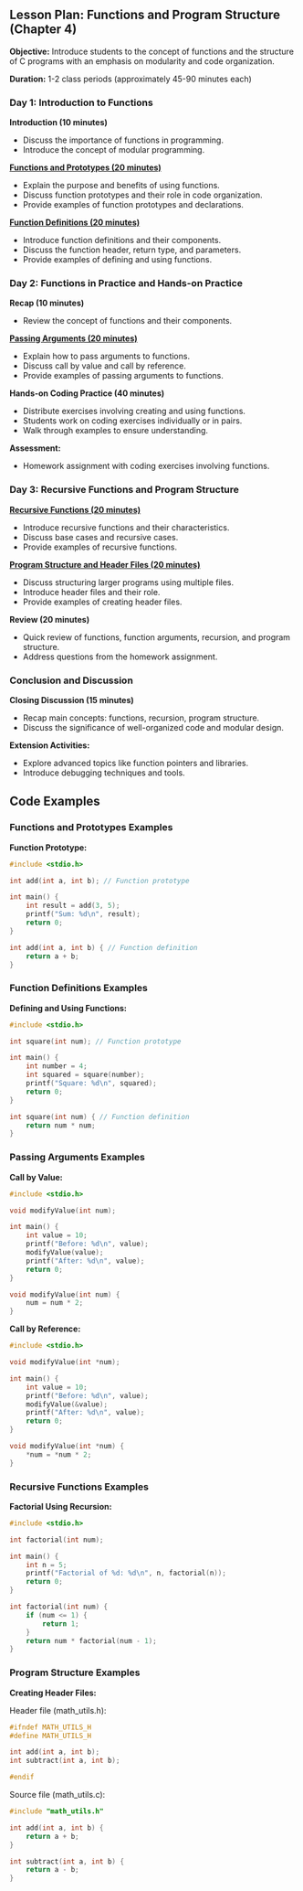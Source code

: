 ## Lesson Plan: Functions and Program Structure (Chapter 4)

**Objective:** Introduce students to the concept of functions and the structure of C programs with an emphasis on modularity and code organization.

**Duration:** 1-2 class periods (approximately 45-90 minutes each)

### Day 1: Introduction to Functions

**Introduction (10 minutes)**
- Discuss the importance of functions in programming.
- Introduce the concept of modular programming.

[**Functions and Prototypes (20 minutes)**](#functions-and-prototypes-examples)
- Explain the purpose and benefits of using functions.
- Discuss function prototypes and their role in code organization.
- Provide examples of function prototypes and declarations.

[**Function Definitions (20 minutes)**](#function-definitions-examples)
- Introduce function definitions and their components.
- Discuss the function header, return type, and parameters.
- Provide examples of defining and using functions.

### Day 2: Functions in Practice and Hands-on Practice

**Recap (10 minutes)**
- Review the concept of functions and their components.

[**Passing Arguments (20 minutes)**](#passing-arguments-examples)
- Explain how to pass arguments to functions.
- Discuss call by value and call by reference.
- Provide examples of passing arguments to functions.

**Hands-on Coding Practice (40 minutes)**
- Distribute exercises involving creating and using functions.
- Students work on coding exercises individually or in pairs.
- Walk through examples to ensure understanding.

**Assessment:**
- Homework assignment with coding exercises involving functions.

### Day 3: Recursive Functions and Program Structure

[**Recursive Functions (20 minutes)**](#recursive-functions-examples)
- Introduce recursive functions and their characteristics.
- Discuss base cases and recursive cases.
- Provide examples of recursive functions.

[**Program Structure and Header Files (20 minutes)**](#program-structure-examples)
- Discuss structuring larger programs using multiple files.
- Introduce header files and their role.
- Provide examples of creating header files.

**Review (20 minutes)**
- Quick review of functions, function arguments, recursion, and program structure.
- Address questions from the homework assignment.

### Conclusion and Discussion

**Closing Discussion (15 minutes)**
- Recap main concepts: functions, recursion, program structure.
- Discuss the significance of well-organized code and modular design.

**Extension Activities:**
- Explore advanced topics like function pointers and libraries.
- Introduce debugging techniques and tools.

## Code Examples

### Functions and Prototypes Examples

**Function Prototype:**
```c
#include <stdio.h>

int add(int a, int b); // Function prototype

int main() {
    int result = add(3, 5);
    printf("Sum: %d\n", result);
    return 0;
}

int add(int a, int b) { // Function definition
    return a + b;
}
```

### Function Definitions Examples

**Defining and Using Functions:**
```c
#include <stdio.h>

int square(int num); // Function prototype

int main() {
    int number = 4;
    int squared = square(number);
    printf("Square: %d\n", squared);
    return 0;
}

int square(int num) { // Function definition
    return num * num;
}
```

### Passing Arguments Examples

**Call by Value:**
```c
#include <stdio.h>

void modifyValue(int num);

int main() {
    int value = 10;
    printf("Before: %d\n", value);
    modifyValue(value);
    printf("After: %d\n", value);
    return 0;
}

void modifyValue(int num) {
    num = num * 2;
}
```

**Call by Reference:**
```c
#include <stdio.h>

void modifyValue(int *num);

int main() {
    int value = 10;
    printf("Before: %d\n", value);
    modifyValue(&value);
    printf("After: %d\n", value);
    return 0;
}

void modifyValue(int *num) {
    *num = *num * 2;
}
```

### Recursive Functions Examples

**Factorial Using Recursion:**
```c
#include <stdio.h>

int factorial(int num);

int main() {
    int n = 5;
    printf("Factorial of %d: %d\n", n, factorial(n));
    return 0;
}

int factorial(int num) {
    if (num <= 1) {
        return 1;
    }
    return num * factorial(num - 1);
}
```

### Program Structure Examples

**Creating Header Files:**

Header file (math_utils.h):
```c
#ifndef MATH_UTILS_H
#define MATH_UTILS_H

int add(int a, int b);
int subtract(int a, int b);

#endif
```

Source file (math_utils.c):
```c
#include "math_utils.h"

int add(int a, int b) {
    return a + b;
}

int subtract(int a, int b) {
    return a - b;
}
```
